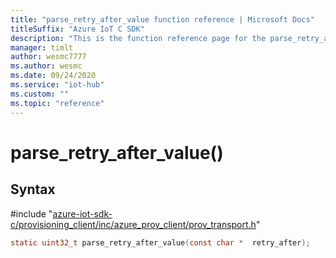 ```yaml
---                             
title: "parse_retry_after_value function reference | Microsoft Docs" 
titleSuffix: "Azure IoT C SDK"            
description: "This is the function reference page for the parse_retry_after_value() function in the Azure IoT C SDK. This SDK is used with Azure IoT Hub and Azure IoT Hub Device Provisioning Service"            
manager: timlt                 
author: wesmc7777              
ms.author: wesmc               
ms.date: 09/24/2020                    
ms.service: "iot-hub"             
ms.custom: ""                
ms.topic: "reference"        
---                            
```


# parse_retry_after_value()

## Syntax

\#include "[azure-iot-sdk-c/provisioning_client/inc/azure_prov_client/prov_transport.h](../prov-transport-h.md)"  
```C
static uint32_t parse_retry_after_value(const char *  retry_after);
```

